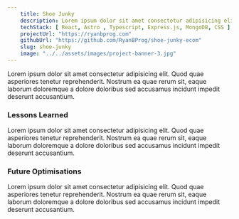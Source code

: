 ```yaml
---
    title: Shoe Junky
    description: Lorem ipsum dolor sit amet consectetur adipisicing elit. Quae dolorem doloribus cupiditate sint iste quam debitis sequi? Fuga, similique quos?
    techStack: [ React, Astro , Typescript, Express.js, MongoDB, CSS ]
    projectUrl: "https://ryanbprog.com"
    githubUrl: "https://github.com/RyanBProg/shoe-junky-ecom"
    slug: shoe-junky
    image: "../../assets/images/project-banner-3.jpg"
---
```


Lorem ipsum dolor sit amet consectetur adipisicing elit. Quod quae asperiores tenetur reprehenderit. Nostrum ea quae rerum sit, eaque laborum doloremque a dolore doloribus sed accusamus incidunt impedit deserunt accusantium.

### Lessons Learned

Lorem ipsum dolor sit amet consectetur adipisicing elit. Quod quae asperiores tenetur reprehenderit. Nostrum ea quae rerum sit, eaque laborum doloremque a dolore doloribus sed accusamus incidunt impedit deserunt accusantium.

### Future Optimisations

Lorem ipsum dolor sit amet consectetur adipisicing elit. Quod quae asperiores tenetur reprehenderit. Nostrum ea quae rerum sit, eaque laborum doloremque a dolore doloribus sed accusamus incidunt impedit deserunt accusantium.
